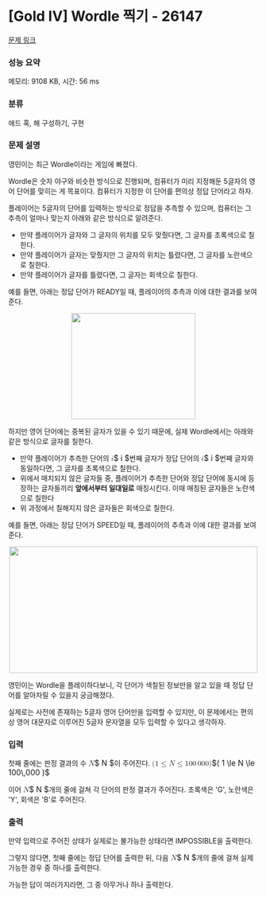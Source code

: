 # [Gold IV] Wordle 찍기 - 26147 

[문제 링크](https://www.acmicpc.net/problem/26147) 

### 성능 요약

메모리: 9108 KB, 시간: 56 ms

### 분류

애드 혹, 해 구성하기, 구현

### 문제 설명

<p>영민이는 최근 Wordle이라는 게임에 빠졌다.</p>

<p>Wordle은 숫자 야구와 비슷한 방식으로 진행되며, 컴퓨터가 미리 지정해둔 5글자의 영어 단어를 맞히는 게 목표이다. 컴퓨터가 지정한 이 단어를 편의상 정답 단어라고 하자.</p>

<p>플레이어는 5글자의 단어를 입력하는 방식으로 정답을 추측할 수 있으며, 컴퓨터는 그 추측이 얼마나 맞는지 아래와 같은 방식으로 알려준다.</p>

<ul>
	<li>만약 플레이어가 글자와 그 글자의 위치를 모두 맞췄다면, 그 글자를 초록색으로 칠한다.</li>
	<li>만약 플레이어가 글자는 맞췄지만 그 글자의 위치는 틀렸다면, 그 글자를 노란색으로 칠한다.</li>
	<li>만약 플레이어가 글자를 틀렸다면, 그 글자는 회색으로 칠한다.</li>
</ul>

<p>예를 들면, 아래는 정답 단어가 READY일 때, 플레이어의 추측과 이에 대한 결과를 보여준다.</p>

<p style="text-align: center;"><img alt="" src="https://upload.acmicpc.net/96ce2978-451c-459f-88b5-87efa4541ac1/-/preview/" style="width: 250px; height: 213px;"></p>

<p>하지만 영어 단어에는 중복된 글자가 있을 수 있기 때문에, 실제 Wordle에서는 아래와 같은 방식으로 글자를 칠한다.</p>

<ul>
	<li>만약 플레이어가 추측한 단어의 <mjx-container class="MathJax" jax="CHTML" style="font-size: 109%; position: relative;"><mjx-math class="MJX-TEX" aria-hidden="true"><mjx-mi class="mjx-i"><mjx-c class="mjx-c1D456 TEX-I"></mjx-c></mjx-mi></mjx-math><mjx-assistive-mml unselectable="on" display="inline"><math xmlns="http://www.w3.org/1998/Math/MathML"><mi>i</mi></math></mjx-assistive-mml><span aria-hidden="true" class="no-mathjax mjx-copytext">$ i $</span></mjx-container>번째 글자가 정답 단어의 <mjx-container class="MathJax" jax="CHTML" style="font-size: 109%; position: relative;"><mjx-math class="MJX-TEX" aria-hidden="true"><mjx-mi class="mjx-i"><mjx-c class="mjx-c1D456 TEX-I"></mjx-c></mjx-mi></mjx-math><mjx-assistive-mml unselectable="on" display="inline"><math xmlns="http://www.w3.org/1998/Math/MathML"><mi>i</mi></math></mjx-assistive-mml><span aria-hidden="true" class="no-mathjax mjx-copytext">$ i $</span></mjx-container>번째 글자와 동일하다면, 그 글자를 초록색으로 칠한다.</li>
	<li>위에서 매치되지 않은 글자들 중, 플레이어가 추측한 단어와 정답 단어에 동시에 등장하는 글자들끼리 <strong>앞에서부터 일대일로</strong> 매칭시킨다. 이때 매칭된 글자들은 노란색으로 칠한다</li>
	<li>위 과정에서 칠해지지 않은 글자들은 회색으로 칠한다.</li>
</ul>

<p>예를 들면, 아래는 정답 단어가 SPEED일 때, 플레이어의 추측과 이에 대한 결과를 보여준다.</p>

<p style="text-align: center;"><img alt="" src="https://upload.acmicpc.net/8abfb405-a5d5-41ef-970b-e03cfdf989f7/-/preview/" style="height: 254px; width: 500px;"></p>

<p>영민이는 Wordle을 플레이하다보니, 각 단어가 색칠된 정보만을 알고 있을 때 정답 단어를 알아차릴 수 있을지 궁금해졌다.</p>

<p>실제로는 사전에 존재하는 5글자 영어 단어만을 입력할 수 있지만, 이 문제에서는 편의상 영어 대문자로 이루어진 5글자 문자열을 모두 입력할 수 있다고 생각하자.</p>

### 입력 

 <p>첫째 줄에는 판정 결과의 수 <mjx-container class="MathJax" jax="CHTML" style="font-size: 109%; position: relative;"><mjx-math class="MJX-TEX" aria-hidden="true"><mjx-mi class="mjx-i"><mjx-c class="mjx-c1D441 TEX-I"></mjx-c></mjx-mi></mjx-math><mjx-assistive-mml unselectable="on" display="inline"><math xmlns="http://www.w3.org/1998/Math/MathML"><mi>N</mi></math></mjx-assistive-mml><span aria-hidden="true" class="no-mathjax mjx-copytext">$ N $</span></mjx-container>이 주어진다. <mjx-container class="MathJax" jax="CHTML" style="font-size: 109%; position: relative;"><mjx-math class="MJX-TEX" aria-hidden="true"><mjx-mo class="mjx-n"><mjx-c class="mjx-c28"></mjx-c></mjx-mo><mjx-mn class="mjx-n"><mjx-c class="mjx-c31"></mjx-c></mjx-mn><mjx-mo class="mjx-n" space="4"><mjx-c class="mjx-c2264"></mjx-c></mjx-mo><mjx-mi class="mjx-i" space="4"><mjx-c class="mjx-c1D441 TEX-I"></mjx-c></mjx-mi><mjx-mo class="mjx-n" space="4"><mjx-c class="mjx-c2264"></mjx-c></mjx-mo><mjx-mn class="mjx-n" space="4"><mjx-c class="mjx-c31"></mjx-c><mjx-c class="mjx-c30"></mjx-c><mjx-c class="mjx-c30"></mjx-c></mjx-mn><mjx-mstyle><mjx-mspace style="width: 0.167em;"></mjx-mspace></mjx-mstyle><mjx-mn class="mjx-n"><mjx-c class="mjx-c30"></mjx-c><mjx-c class="mjx-c30"></mjx-c><mjx-c class="mjx-c30"></mjx-c></mjx-mn><mjx-mo class="mjx-n"><mjx-c class="mjx-c29"></mjx-c></mjx-mo></mjx-math><mjx-assistive-mml unselectable="on" display="inline"><math xmlns="http://www.w3.org/1998/Math/MathML"><mo stretchy="false">(</mo><mn>1</mn><mo>≤</mo><mi>N</mi><mo>≤</mo><mn>100</mn><mstyle scriptlevel="0"><mspace width="0.167em"></mspace></mstyle><mn>000</mn><mo stretchy="false">)</mo></math></mjx-assistive-mml><span aria-hidden="true" class="no-mathjax mjx-copytext">$( 1 \le N \le 100\,000 )$</span> </mjx-container></p>

<p>이어 <mjx-container class="MathJax" jax="CHTML" style="font-size: 109%; position: relative;"><mjx-math class="MJX-TEX" aria-hidden="true"><mjx-mi class="mjx-i"><mjx-c class="mjx-c1D441 TEX-I"></mjx-c></mjx-mi></mjx-math><mjx-assistive-mml unselectable="on" display="inline"><math xmlns="http://www.w3.org/1998/Math/MathML"><mi>N</mi></math></mjx-assistive-mml><span aria-hidden="true" class="no-mathjax mjx-copytext">$ N $</span></mjx-container>개의 줄에 걸쳐 각 단어의 판정 결과가 주어진다. 초록색은 'G', 노란색은 'Y', 회색은 'B'로 주어진다.</p>

### 출력 

 <p>만약 입력으로 주어진 상태가 실제로는 불가능한 상태라면 IMPOSSIBLE을 출력한다.</p>

<p>그렇지 않다면, 첫째 줄에는 정답 단어를 출력한 뒤, 다음 <mjx-container class="MathJax" jax="CHTML" style="font-size: 109%; position: relative;"><mjx-math class="MJX-TEX" aria-hidden="true"><mjx-mi class="mjx-i"><mjx-c class="mjx-c1D441 TEX-I"></mjx-c></mjx-mi></mjx-math><mjx-assistive-mml unselectable="on" display="inline"><math xmlns="http://www.w3.org/1998/Math/MathML"><mi>N</mi></math></mjx-assistive-mml><span aria-hidden="true" class="no-mathjax mjx-copytext">$ N $</span></mjx-container>개의 줄에 걸쳐 실제 가능한 경우 중 하나를 출력한다.</p>

<p>가능한 답이 여러가지라면, 그 중 아무거나 하나 출력한다.</p>


